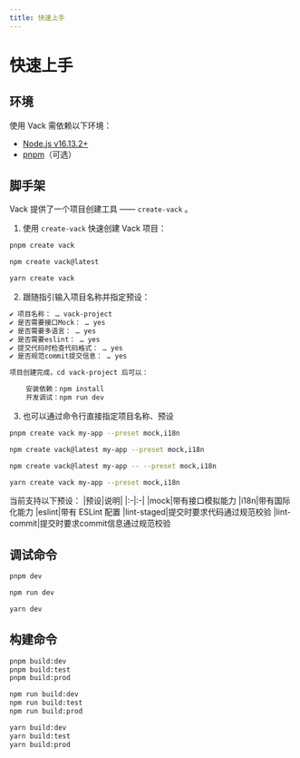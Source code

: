 ```yaml
---
title: 快速上手
---
```


# 快速上手

## 环境

使用 Vack 需依赖以下环境：

+ [Node.js v16.13.2+](https://nodejs.org/)
+ [pnpm](https://pnpm.io/zh/)（可选）

## 脚手架

Vack 提供了一个项目创建工具 —— `create-vack` 。

1. 使用 `create-vack` 快速创建 Vack 项目：
<CodeGroup>
  <CodeGroupItem title="PNPM">

```bash
pnpm create vack
```

  </CodeGroupItem>
  <CodeGroupItem title="NPM">

```bash
npm create vack@latest
```

  </CodeGroupItem>
  <CodeGroupItem title="YARN">

```bash
yarn create vack
```

  </CodeGroupItem>
</CodeGroup>

2. 跟随指引输入项目名称并指定预设：
```bash
✔ 项目名称： … vack-project
✔ 是否需要接口Mock： … yes
✔ 是否需要多语言： … yes
✔ 是否需要eslint： … yes
✔ 提交代码时检查代码格式： … yes
✔ 是否规范commit提交信息： … yes

项目创建完成，cd vack-project 后可以：

    安装依赖：npm install
    开发调试：npm run dev
```

3. 也可以通过命令行直接指定项目名称、预设

<CodeGroup>
  <CodeGroupItem title="PNPM">

```bash
pnpm create vack my-app --preset mock,i18n
```

  </CodeGroupItem>
  <CodeGroupItem title="NPM 6.x">

```bash
npm create vack@latest my-app --preset mock,i18n
```

  </CodeGroupItem>
    <CodeGroupItem title="NPM 7+">

```bash
npm create vack@latest my-app -- --preset mock,i18n
```

  </CodeGroupItem>
  <CodeGroupItem title="YARN">

```bash
yarn create vack my-app --preset mock,i18n
```

  </CodeGroupItem>
</CodeGroup>

当前支持以下预设：
|预设|说明|
|:-|:-|
|mock|带有接口模拟能力
|i18n|带有国际化能力
|eslint|带有 ESLint 配置
|lint-staged|提交时要求代码通过规范校验
|lint-commit|提交时要求commit信息通过规范校验

## 调试命令
<CodeGroup>
  <CodeGroupItem title="PNPM">

```bash
pnpm dev
```

  </CodeGroupItem>
  <CodeGroupItem title="NPM">

```bash
npm run dev
```

  </CodeGroupItem>
  <CodeGroupItem title="YARN">

```bash
yarn dev
```

  </CodeGroupItem>
</CodeGroup>

## 构建命令
<CodeGroup>
  <CodeGroupItem title="PNPM">

```bash
pnpm build:dev
pnpm build:test
pnpm build:prod
```

  </CodeGroupItem>
  <CodeGroupItem title="NPM">

```bash
npm run build:dev
npm run build:test
npm run build:prod
```

  </CodeGroupItem>
  <CodeGroupItem title="YARN">

```bash
yarn build:dev
yarn build:test
yarn build:prod
```

  </CodeGroupItem>
</CodeGroup>
